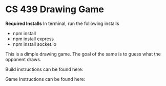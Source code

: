# CS 439 Drawing Game

**Required Installs**
In terminal, run the following installs
* npm install 
* npm install express 
* npm install socket.io


This is a dimple drawing game. The goal of the same is to guess what the opponent draws. 

Build instructions can be found here: 

Game Instructions can be found here:
